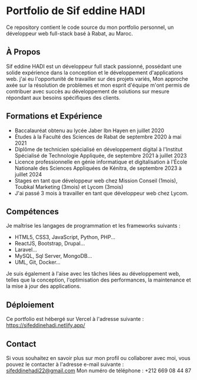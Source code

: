 # Portfolio de Sif eddine HADI
Ce repository contient le code source du mon portfolio personnel, un développeur web full-stack basé à Rabat, au Maroc.

## À Propos
Sif eddine HADI est un développeur full stack passionné, possédant une solide expérience dans la conception et le développement d'applications web. j'ai eu l'opportunité de travailler sur des projets variés, Mon approche axée sur la résolution de problèmes et mon esprit d'équipe m'ont permis de contribuer avec succès au développement de solutions sur mesure répondant aux besoins spécifiques des clients.

## Formations et Expérience
- Baccalauréat obtenu au lycée Jaber Ibn Hayen en juillet 2020
- Études à la Faculté des Sciences de Rabat de septembre 2020 à mai 2021
- Diplôme de technicien spécialisé en développement digital à l'Institut Spécialisé de Technologie Appliquée, de septembre 2021 à juillet 2023
- Licence professionnelle en génie informatique et digitalisation à l'École Nationale des Sciences Appliquées de Kénitra, de septembre 2023 à juillet 2024
- Stages en tant que développeur web chez Mission Conseil (1mois), Toubkal Marketing (3mois) et Lycom (3mois)
- J'ai passé 3 mois à travailler en tant que développeur web chez Lycom.

## Compétences
Je maîtrise les langages de programmation et les frameworks suivants :
- HTML5, CSS3, JavaScript, Python, PHP...
- ReactJS, Bootstrap, Drupal...
- Laravel...
- MySQL, Sql Server, MongoDB...
- UML, Git, Docker...

Je suis également à l'aise avec les tâches liées au développement web, telles que la conception, l'optimisation des performances, la maintenance et la mise à jour des applications.

## Déploiement
Ce portfolio est hébergé sur Vercel à l'adresse suivante : https://sifeddinehadi.netlify.app/

## Contact
Si vous souhaitez en savoir plus sur mon profil ou collaborer avec moi, vous pouvez le contacter à l'adresse e-mail suivante : sifeddinehadi22@gmail.com
Mon numéro de téléphone : +212 669 08 44 87